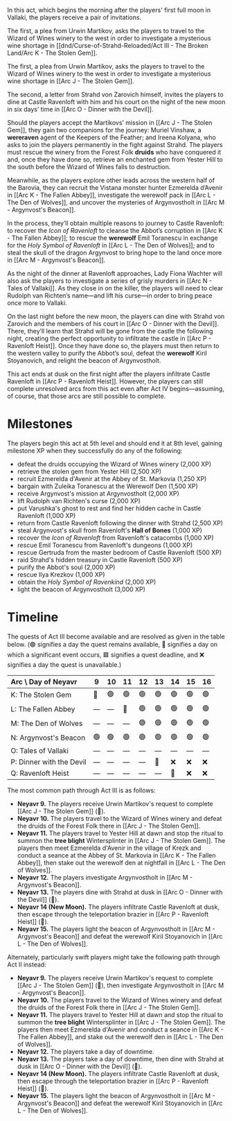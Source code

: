 In this act, which begins the morning after the players' first full moon in Vallaki, the players receive a pair of invitations.

The first, a plea from Urwin Martikov, asks the players to travel to the Wizard of Wines winery to the west in order to investigate a mysterious wine shortage in [[dnd/Curse-of-Strahd-Reloaded/Act III - The Broken Land/Arc K - The Stolen Gem]].

The first, a plea from Urwin Martikov, asks the players to travel to the Wizard of Wines winery to the west in order to investigate a mysterious wine shortage in [[Arc J - The Stolen Gem]].

The second, a letter from Strahd von Zarovich himself, invites the players to dine at Castle Ravenloft with him and his court on the night of the new moon in six days’ time in [[Arc O - Dinner with the Devil]].

Should the players accept the Martikovs’ mission in [[Arc J - The Stolen Gem]], they gain two companions for the journey: Muriel Vinshaw, a **wereraven** agent of the Keepers of the Feather; and Ireena Kolyana, who asks to join the players permanently in the fight against Strahd. The players must rescue the winery from the Forest Folk **druids** who have conquered it and, once they have done so, retrieve an enchanted gem from Yester Hill to the south before the Wizard of Wines falls to destruction.

Meanwhile, as the players explore other leads across the western half of the Barovia, they can recruit the Vistana monster hunter Ezmerelda d’Avenir in [[Arc K - The Fallen Abbey]], investigate the werewolf pack in [[Arc L - The Den of Wolves]], and uncover the mysteries of Argynvostholt in [[Arc M - Argynvost's Beacon]].

In the process, they’ll obtain multiple reasons to journey to Castle Ravenloft: to recover the *Icon of Ravenloft* to cleanse the Abbot’s corruption in [[Arc K - The Fallen Abbey]]; to rescue the **werewolf** Emil Toranescu in exchange for the *Holy Symbol of Ravenloft* in [[Arc L - The Den of Wolves]]; and to steal the skull of the dragon Argynvost to bring hope to the land once more in [[Arc M - Argynvost's Beacon]].

As the night of the dinner at Ravenloft approaches, Lady Fiona Wachter will also ask the players to investigate a series of grisly murders in [[Arc N - Tales of Vallaki]]. As they close in on the killer, the players will need to clear Rudolph van Richten’s name—and lift his curse—in order to bring peace once more to Vallaki.

On the last night before the new moon, the players can dine with Strahd von Zarovich and the members of his court in [[Arc O - Dinner with the Devil]]. There, they’ll learn that Strahd will be gone from the castle the following night, creating the perfect opportunity to infiltrate the castle in [[Arc P - Ravenloft Heist]]. Once they have done so, the players must then return to the western valley to purify the Abbot’s soul, defeat the **werewolf** Kiril Stoyanovich, and relight the beacon of Argynvostholt.

This act ends at dusk on the first night after the players infiltrate Castle Ravenloft in [[Arc P - Ravenloft Heist]]. However, the players can still complete unresolved arcs from this act even after Act IV begins—assuming, of course, that those arcs are still possible to complete.
# Milestones
The players begin this act at 5th level and should end it at 8th level, gaining milestone XP when they successfully do any of the following:

* defeat the druids occupying the Wizard of Wines winery (2,000 XP)
* retrieve the stolen gem from Yester Hill (2,500 XP)
* recruit Ezmerelda d'Avenir at the Abbey of St. Markovia (1,250 XP)
* bargain with Zuleika Toranescu at the Werewolf Den (1,500 XP)
* receive Argynvost's mission at Argynvostholt (2,000 XP)
* lift Rudolph van Richten's curse (2,000 XP)
* put Varushka's ghost to rest and find her hidden cache in Castle Ravenloft (1,000 XP)
* return from Castle Ravenloft following the dinner with Strahd (2,500 XP)
* steal Argynvost's skull from Ravenloft's **Hall of Bones** (1,000 XP)
* recover the *Icon of Ravenloft* from Ravenloft's catacombs (1,000 XP)
* rescue Emil Toranescu from Ravenloft's dungeons (1,000 XP)
* rescue Gertruda from the master bedroom of Castle Ravenloft (500 XP)
* raid Strahd's hidden treasury in Castle Ravenloft (500 XP)
* purify the Abbot's soul (2,000 XP)
* rescue Ilya Krezkov (1,000 XP)
* obtain the *Holy Symbol of Ravenkind* (2,000 XP)
* light the beacon of Argynvostholt (3,000 XP)
# Timeline
The quests of Act III become available and are resolved as given in the table below. (🟢 signifies a day the quest remains available, 🔶 signifies a day on which a significant event occurs, 🟥 signifies a quest deadline, and ❌ signifies a day the quest is unavailable.)

| Arc \ Day of Neyavr      | 9   | 10  | 11  | 12  | 13  | 14  | 15  | 16  |
| :----------------------- | --- | --- | --- | --- | --- | --- | --- | --- |
| K: The Stolen Gem        | 🔶  | 🟢  | 🟢  | 🟢  | 🟢  | 🟢  | 🟢  | 🟢  |
| L: The Fallen Abbey      | —   | —   | 🔶  | 🟢  | 🟢  | 🟢  | 🟢  | 🟢  |
| M: The Den of Wolves     | —   | —   | —   | 🟢  | 🟢  | 🟢  | 🟢  | 🟢  |
| N: Argynvost's Beacon    | 🟢  | 🟢  | 🟢  | 🟢  | 🟢  | 🟢  | 🟢  | 🟢  |
| O: Tales of Vallaki      | —   | —   | —   | —   | —   | —   | —   | —   |
| P: Dinner with the Devil | —   | —   | —   | —   | 🔶  | ❌   | ❌   | ❌   |
| Q: Ravenloft Heist       | —   | —   | —   | —   | —   | 🔶  | ❌   | ❌   |

The most common path through Act III is as follows:

* **Neyavr 9.** The players receive Urwin Martikov's request to complete [[Arc J - The Stolen Gem]] (🔶).
* **Neyavr 10.** The players travel to the Wizard of Wines winery and defeat the druids of the Forest Folk there in [[Arc J - The Stolen Gem]].
* **Neyavr 11.** The players travel to Yester Hill at dawn and stop the ritual to summon the **tree blight** Wintersplinter in [[Arc J - The Stolen Gem]]. The players then meet Ezmerelda d'Avenir in the village of Krezk and conduct a seance at the Abbey of St. Markovia in [[Arc K - The Fallen Abbey]], then stake out the werewolf den at nightfall in [[Arc L - The Den of Wolves]].
* **Neyavr 12.** The players investigate Argynvostholt in [[Arc M - Argynvost's Beacon]].
* **Neyavr 13.** The players dine with Strahd at dusk in [[Arc O - Dinner with the Devil]] (🔶).
* **Neyavr 14 (New Moon).** The players infiltrate Castle Ravenloft at dusk, then escape through the teleportation brazier in [[Arc P - Ravenloft Heist]] (🔶).
* **Neyavr 15.** The players light the beacon of Argynvostholt in [[Arc M - Argynvost's Beacon]] and defeat the werewolf Kiril Stoyanovich in [[Arc L - The Den of Wolves]].

Alternately, particularly swift players might take the following path through Act II instead:

* **Neyavr 9.** The players receive Urwin Martikov's request to complete [[Arc J - The Stolen Gem]] (🔶), then investigate Argynvostholt in [[Arc M - Argynvost's Beacon]].
* **Neyavr 10.** The players travel to the Wizard of Wines winery and defeat the druids of the Forest Folk there in [[Arc J - The Stolen Gem]].
* **Neyavr 11.** The players travel to Yester Hill at dawn and stop the ritual to summon the **tree blight** Wintersplinter in [[Arc J - The Stolen Gem]]. The players then meet Ezmerelda d'Avenir and conduct a seance in [[Arc K - The Fallen Abbey]], and stake out the werewolf den in [[Arc L - The Den of Wolves]].
* **Neyavr 12.** The players take a day of downtime.
* **Neyavr 13.** The players take a day of downtime, then dine with Strahd at dusk in [[Arc O - Dinner with the Devil]] (🔶).
* **Neyavr 14 (New Moon).** The players infiltrate Castle Ravenloft at dusk, then escape through the teleportation brazier in [[Arc P - Ravenloft Heist]] (🔶).
* **Neyavr 15.** The players light the beacon of Argynvostholt in [[Arc M - Argynvost's Beacon]] and defeat the werewolf Kiril Stoyanovich in [[Arc L - The Den of Wolves]].
